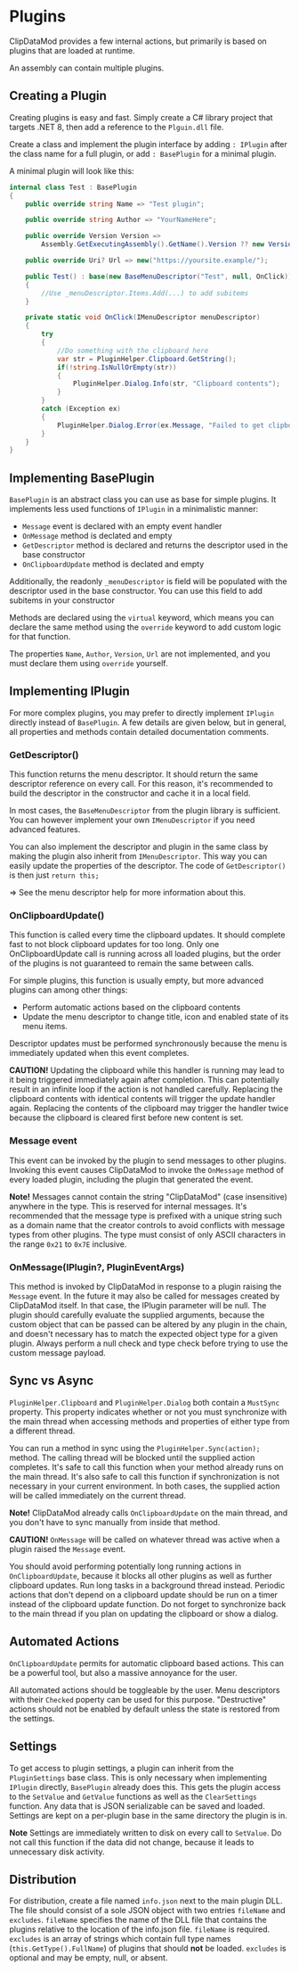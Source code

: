 # Plugins

ClipDataMod provides a few internal actions, but primarily is based on plugins that are loaded at runtime.

An assembly can contain multiple plugins.

## Creating a Plugin

Creating plugins is easy and fast.
Simply create a C# library project that targets .NET 8, then add a reference to the `Plguin.dll` file.

Create a class and implement the plugin interface by adding `: IPlugin` after the class name for a full plugin, or add `: BasePlugin` for a minimal plugin.

A minimal plugin will look like this:

```csharp
internal class Test : BasePlugin
{
	public override string Name => "Test plugin";

	public override string Author => "YourNameHere";

	public override Version Version =>
		Assembly.GetExecutingAssembly().GetName().Version ?? new Version("1.0");

	public override Uri? Url => new("https://yoursite.example/");

	public Test() : base(new BaseMenuDescriptor("Test", null, OnClick))
	{
		//Use _menuDescriptor.Items.Add(...) to add subitems
	}

	private static void OnClick(IMenuDescriptor menuDescriptor)
	{
		try
		{
			//Do something with the clipboard here
			var str = PluginHelper.Clipboard.GetString();
			if(!string.IsNullOrEmpty(str))
			{
				PluginHelper.Dialog.Info(str, "Clipboard contents");
			}
		}
		catch (Exception ex)
		{
			PluginHelper.Dialog.Error(ex.Message, "Failed to get clipboard contents");
		}
	}
}
```

## Implementing BasePlugin

`BasePlugin` is an abstract class you can use as base for simple plugins.
It implements less used functions of `IPlugin` in a minimalistic manner:

- `Message` event is declared with an empty event handler
- `OnMessage` method is declated and empty
- `GetDescriptor` method is declared and returns the descriptor used in the base constructor
- `OnClipboardUpdate` method is declated and empty

Additionally, the readonly `_menuDescriptor` is field will be populated with the descriptor used in the base constructor. You can use this field to add subitems in your constructor

Methods are declared using the `virtual` keyword, which means you can declare the same method using the `override` keyword to add custom logic for that function.

The properties `Name`, `Author`, `Version`, `Url` are not implemented, and you must declare them using `override` yourself.

## Implementing IPlugin

For more complex plugins, you may prefer to directly implement `IPlugin` directly instead of `BasePlugin`. A few details are given below, but in general, all properties and methods contain detailed documentation comments.

### GetDescriptor()

This function returns the menu descriptor. It should return the same descriptor reference on every call. For this reason, it's recommended to build the descriptor in the constructor and cache it in a local field.

In most cases, the `BaseMenuDescriptor` from the plugin library is sufficient. You can however implement your own `IMenuDescriptor` if you need advanced features.

You can also implement the descriptor and plugin in the same class
by making the plugin also inherit from `IMenuDescriptor`. This way you can easily update the properties of the descriptor.
The code of `GetDescriptor()` is then just `return this;`

&rArr; See the menu descriptor help for more information about this.

### OnClipboardUpdate()

This function is called every time the clipboard updates. It should complete fast to not block clipboard updates for too long. Only one OnClipboardUpdate call is running across all loaded plugins, but the order of the plugins is not guaranteed to remain the same between calls.

For simple plugins, this function is usually empty, but more advanced plugins can among other things:

- Perform automatic actions based on the clipboard contents
- Update the menu descriptor to change title, icon and enabled state of its menu items.

Descriptor updates must be performed synchronously because the menu is immediately updated when this event completes.

**CAUTION!** Updating the clipboard while this handler is running may lead to it being triggered immediately again after completion. This can potentially result in an infinite loop if the action is not handled carefully. Replacing the clipboard contents with identical contents will trigger the update handler again.
Replacing the contents of the clipboard may trigger the handler twice because the clipboard is cleared first before new content is set.

### Message event

This event can be invoked by the plugin to send messages to other plugins.
Invoking this event causes ClipDataMod to invoke the `OnMessage` method of every loaded plugin, including the plugin that generated the event.

**Note!** Messages cannot contain the string "ClipDataMod" (case insensitive) anywhere in the type. This is reserved for internal messages.
It's recommended that the message type is prefixed with a unique string such as a domain name that the creator controls to avoid conflicts with message types from other plugins.
The type must consist of only ASCII characters in the range `0x21` to `0x7E` inclusive.

### OnMessage(IPlugin?, PluginEventArgs)

This method is invoked by ClipDataMod in response to a plugin raising the `Message` event. In the future it may also be called for messages created by ClipDataMod itself. In that case, the IPlugin parameter will be null.
The plugin should carefully evaluate the supplied arguments, because the custom object that can be passed can be altered by any plugin in the chain, and doesn't necessary has to match the expected object type for a given plugin. Always perform a null check and type check before trying to use the custom message payload.

## Sync vs Async

`PluginHelper.Clipboard` and `PluginHelper.Dialog` both contain a `MustSync` property. This property indicates whether or not you must synchronize with the main thread when accessing methods and properties of either type from a different thread.

You can run a method in sync using the `PluginHelper.Sync(action);` method. The calling thread will be blocked until the supplied action completes.
It's safe to call this function when your method already runs on the main thread. It's also safe to call this function if synchronization is not necessary in your current environment. In both cases, the supplied action will be called immediately on the current thread.

**Note!** ClipDataMod already calls `OnClipboardUpdate` on the main thread, and you don't have to sync manually from inside that method.

**CAUTION!** `OnMessage` will be called on whatever thread was active when a plugin raised the `Message` event.

You should avoid performing potentially long running actions in `OnClipboardUpdate`, because it blocks all other plugins as well as further clipboard updates. Run long tasks in a background thread instead.
Periodic actions that don't depend on a clipboard update should be run on a timer instead of the clipboard update function. Do not forget to synchronize back to the main thread if you plan on updating the clipboard or show a dialog.

## Automated Actions

`OnClipboardUpdate` permits for automatic clipboard based actions. This can be a powerful tool, but also a massive annoyance for the user.

All automated actions should be toggleable by the user.
Menu descriptors with their `Checked` poperty can be used for this purpose.
"Destructive" actions should not be enabled by default unless the state is restored from the settings.

## Settings

To get access to plugin settings, a plugin can inherit from the `PluginSettings` base class. This is only necessary when implementing `IPlugin` directly, `BasePlugin` already does this. This gets the plugin access to the `SetValue` and `GetValue` functions as well as the `ClearSettings` function.
Any data that is JSON serializable can be saved and loaded. Settings are kept on a per-plugin base in the same directory the plugin is in.

**Note** Settings are immediately written to disk on every call to `SetValue`. Do not call this function if the data did not change, because it leads to unnecessary disk activity.

## Distribution

For distribution, create a file named `info.json` next to the main plugin DLL. The file should consist of a sole JSON object with two entries `fileName` and `excludes`. `fileName` specifies the name of the DLL file that contains the plugins relative to the location of the info.json file. `fileName` is required.
`excludes` is an array of strings which contain full type names (`this.GetType().FullName`) of plugins that should **not** be loaded. `excludes` is optional and may be empty, null, or absent.

